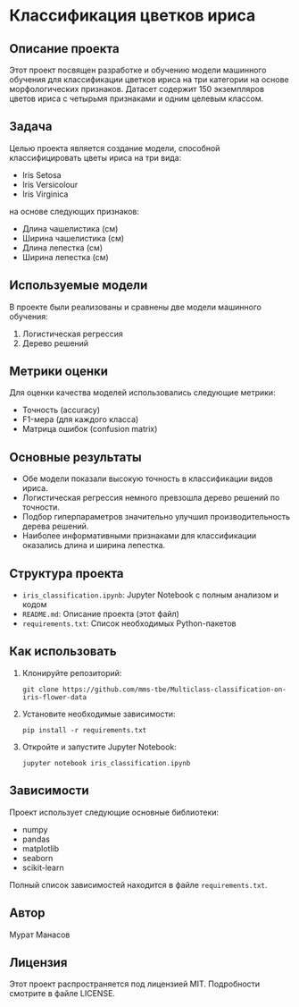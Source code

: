 # Классификация цветков ириса

## Описание проекта

Этот проект посвящен разработке и обучению модели машинного обучения для классификации цветков ириса на три категории на основе морфологических признаков. Датасет содержит 150 экземпляров цветов ириса с четырьмя признаками и одним целевым классом.

## Задача

Целью проекта является создание модели, способной классифицировать цветы ириса на три вида:
- Iris Setosa
- Iris Versicolour
- Iris Virginica

на основе следующих признаков:
- Длина чашелистика (см)
- Ширина чашелистика (см)
- Длина лепестка (см)
- Ширина лепестка (см)

## Используемые модели

В проекте были реализованы и сравнены две модели машинного обучения:
1. Логистическая регрессия
2. Дерево решений

## Метрики оценки

Для оценки качества моделей использовались следующие метрики:
- Точность (accuracy)
- F1-мера (для каждого класса)
- Матрица ошибок (confusion matrix)

## Основные результаты

- Обе модели показали высокую точность в классификации видов ириса.
- Логистическая регрессия немного превзошла дерево решений по точности.
- Подбор гиперпараметров значительно улучшил производительность дерева решений.
- Наиболее информативными признаками для классификации оказались длина и ширина лепестка.

## Структура проекта

- `iris_classification.ipynb`: Jupyter Notebook с полным анализом и кодом
- `README.md`: Описание проекта (этот файл)
- `requirements.txt`: Список необходимых Python-пакетов

## Как использовать

1. Клонируйте репозиторий:
   ```
   git clone https://github.com/mms-tbe/Multiclass-classification-on-iris-flower-data
   ```
2. Установите необходимые зависимости:
   ```
   pip install -r requirements.txt
   ```
3. Откройте и запустите Jupyter Notebook:
   ```
   jupyter notebook iris_classification.ipynb
   ```

## Зависимости

Проект использует следующие основные библиотеки:
- numpy
- pandas
- matplotlib
- seaborn
- scikit-learn

Полный список зависимостей находится в файле `requirements.txt`.

## Автор

Мурат Манасов

## Лицензия

Этот проект распространяется под лицензией MIT. Подробности смотрите в файле LICENSE.

